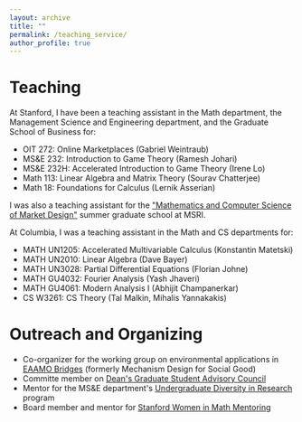 ```yaml
---
layout: archive
title: ""
permalink: /teaching_service/
author_profile: true
---
```

# Teaching
At Stanford, I have been a teaching assistant in the Math department, the Management Science and Engineering department, and the Graduate School of Business for:
- OIT 272: Online Marketplaces (Gabriel Weintraub)
- MS&E 232: Introduction to Game Theory (Ramesh Johari)
- MS&E 232H: Accelerated Introduction to Game Theory (Irene Lo)
- Math 113: Linear Algebra and Matrix Theory (Sourav Chatterjee)
- Math 18: Foundations for Calculus (Lernik Asserian)

I was also a teaching assistant for the ["Mathematics and Computer Science of Market Design"](https://www.slmath.org/summer-schools/1016) summer graduate school at MSRI.

At Columbia, I was a teaching assistant in the Math and CS departments for:
- MATH UN1205: Accelerated Multivariable Calculus (Konstantin Matetski)
- MATH UN2010: Linear Algebra (Dave Bayer)
- MATH UN3028: Partial Differential Equations (Florian Johne)
- MATH GU4032: Fourier Analysis (Yash Jhaveri)
- MATH GU4061: Modern Analysis I (Abhijit Champanerkar)
- CS W3261: CS Theory (Tal Malkin, Mihalis Yannakakis)
  
# Outreach and Organizing
- Co-organizer for the working group on environmental applications in [EAAMO Bridges](https://bridges.eaamo.org/) (formerly Mechanism Design for Social Good)
- Committe member on [Dean's Graduate Student Advisory Council](https://engineering.stanford.edu/students-academics/equity-and-inclusion-initiatives/graduate-programs/deans-graduate-student)
- Mentor for the MS&E department's [Undergraduate Diversity in Research](https://msandedei.stanford.edu/diversity-research) program
- Board member and mentor for [Stanford Women in Math Mentoring](https://swimm.stanford.edu/)

